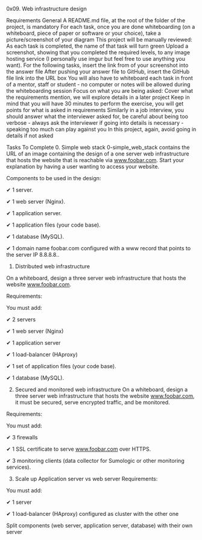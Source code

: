 0x09. Web infrastructure design

Requirements
General
A README.md file, at the root of the folder of the project, is mandatory
For each task, once you are done whiteboarding (on a whiteboard, piece of paper or software or your choice), take a picture/screenshot of your diagram
This project will be manually reviewed:
As each task is completed, the name of that task will turn green
Upload a screenshot, showing that you completed the required levels, to any image hosting service (I personally use imgur but feel free to use anything you want).
For the following tasks, insert the link from of your screenshot into the answer file
After pushing your answer file to GitHub, insert the GitHub file link into the URL box
You will also have to whiteboard each task in front of a mentor, staff or student - no computer or notes will be allowed during the whiteboarding session
Focus on what you are being asked:
Cover what the requirements mention, we will explore details in a later project
Keep in mind that you will have 30 minutes to perform the exercise, you will get points for what is asked in requirements
Similarly in a job interview, you should answer what the interviewer asked for, be careful about being too verbose - always ask the interviewer if going into details is necessary - speaking too much can play against you
In this project, again, avoid going in details if not asked

Tasks To Complete
0. Simple web stack
0-simple_web_stack contains the URL of an image containing the design of a one server web infrastructure that hosts the website that is reachable via www.foobar.com. Start your explanation by having a user wanting to access your website.

Components to be used in the design:

✔ 1 server.

✔ 1 web server (Nginx).

✔ 1 application server.

✔ 1 application files (your code base).

✔ 1 database (MySQL).

✔ 1 domain name foobar.com configured with a www record that points to the server IP 8.8.8.8..

1. Distributed web infrastructure

On a whiteboard, design a three server web infrastructure that hosts the website www.foobar.com.

Requirements:

You must add:

✔ 2 servers

✔ 1 web server (Nginx)

✔ 1 application server

✔ 1 load-balancer (HAproxy)

✔ 1 set of application files (your code base).

✔ 1 database (MySQL).

2. Secured and monitored web infrastructure
On a whiteboard, design a three server web infrastructure that hosts the website www.foobar.com, it must be secured, serve encrypted traffic, and be monitored.

Requirements:

You must add:

✔ 3 firewalls

✔ 1 SSL certificate to serve www.foobar.com over HTTPS.

✔ 3 monitoring clients (data collector for Sumologic or other monitoring services).

3. Scale up
Application server vs web server
Requirements:

You must add:

✔ 1 server

✔ 1 load-balancer (HAproxy) configured as cluster with the other one

Split components (web server, application server, database) with their own server


